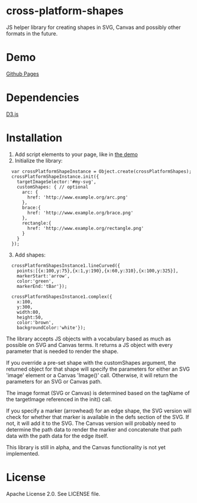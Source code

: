 cross-platform-shapes
=====================

JS helper library for creating shapes in SVG, Canvas and possibly other formats in the future.


# Demo
[Github Pages](http://ariutta.github.io/cross-platform-shapes/)

# Dependencies
[D3.js](http://www.d3js.org)

# Installation
1) Add script elements to your page, like in [the demo](https://github.com/ariutta/cross-platform-shapes/blob/master/demos/index.html)
2) Initialize the library:

```JS
  var crossPlatformShapeInstance = Object.create(crossPlatformShapes);
  crossPlatformShapeInstance.init({
    targetImageSelector:'#my-svg',
    customShapes: { // optional
      arc: {
        href: 'http://www.example.org/arc.png'
      },
      brace:{
        href: 'http://www.example.org/brace.png'
      },
      rectangle:{
        href: 'http://www.example.org/rectangle.png'
      }
    }
  });
```

3) Add shapes:

```JS
  crossPlatformShapesInstance1.lineCurved({
    points:[{x:100,y:75},{x:1,y:190},{x:60,y:310},{x:100,y:325}],
    markerStart:'arrow',
    color:'green',
    markerEnd:'tBar'});

  crossPlatformShapesInstance1.complex({
    x:100,
    y:300,
    width:80,
    height:50,
    color:'brown',
    backgroundColor:'white'});
```

The library accepts JS objects with a vocabulary based as much as possible
on SVG and Canvas terms. It returns a JS object with every parameter that is needed 
to render the shape. 

If you override a pre-set shape with the customShapes argument, the returned
object for that shape will specify the parameters for either an SVG 'image' element or a
Canvas 'Image()' call. Otherwise, it will return the parameters for an
SVG or Canvas path.

The image format (SVG or Canvas) is determined based on the tagName of the
targetImage referenced in the init() call.

If you specify a marker (arrowhead) for an edge shape, the SVG version will check for
whether that marker is available in the defs section of the SVG. If not, it will add
it to the SVG. The Canvas version will probably need to determine the path data to render
the marker and concatenate that path data with the path data for the edge itself.

This library is still in alpha, and the Canvas functionality is not yet implemented.

# License
Apache License 2.0. See LICENSE file.
